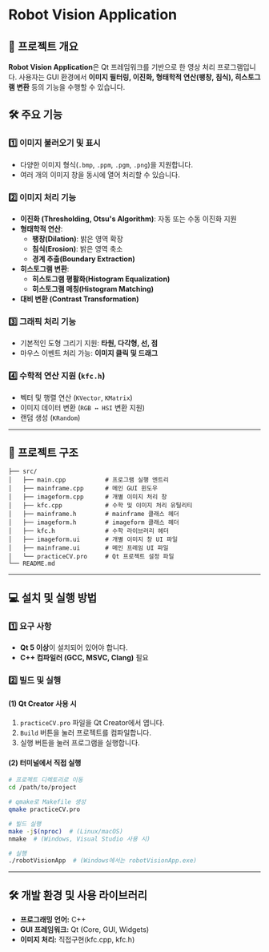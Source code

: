 # Robot Vision Application

## 📌 프로젝트 개요
**Robot Vision Application**은 Qt 프레임워크를 기반으로 한 영상 처리 프로그램입니다.
사용자는 GUI 환경에서 **이미지 필터링, 이진화, 형태학적 연산(팽창, 침식), 히스토그램 변환** 등의 기능을 수행할 수 있습니다.

## 🛠 주요 기능
### 1️⃣ 이미지 불러오기 및 표시
- 다양한 이미지 형식(`.bmp`, `.ppm`, `.pgm`, `.png`)을 지원합니다.
- 여러 개의 이미지 창을 동시에 열어 처리할 수 있습니다.

### 2️⃣ 이미지 처리 기능
- **이진화 (Thresholding, Otsu's Algorithm)**: 자동 또는 수동 이진화 지원
- **형태학적 연산**:
  - **팽창(Dilation)**: 밝은 영역 확장
  - **침식(Erosion)**: 밝은 영역 축소
  - **경계 추출(Boundary Extraction)**
- **히스토그램 변환**:
  - **히스토그램 평활화(Histogram Equalization)**
  - **히스토그램 매칭(Histogram Matching)**
- **대비 변환 (Contrast Transformation)**

### 3️⃣ 그래픽 처리 기능
- 기본적인 도형 그리기 지원: **타원, 다각형, 선, 점**
- 마우스 이벤트 처리 가능: **이미지 클릭 및 드래그**

### 4️⃣ 수학적 연산 지원 (`kfc.h`)
- 벡터 및 행렬 연산 (`KVector`, `KMatrix`)
- 이미지 데이터 변환 (`RGB ↔ HSI` 변환 지원)
- 랜덤 생성 (`KRandom`)

---

## 📂 프로젝트 구조
```
├── src/
│   ├── main.cpp           # 프로그램 실행 엔트리
│   ├── mainframe.cpp      # 메인 GUI 윈도우
│   ├── imageform.cpp      # 개별 이미지 처리 창
│   ├── kfc.cpp            # 수학 및 이미지 처리 유틸리티
│   ├── mainframe.h        # mainframe 클래스 헤더
│   ├── imageform.h        # imageform 클래스 헤더
│   ├── kfc.h              # 수학 라이브러리 헤더
│   ├── imageform.ui       # 개별 이미지 창 UI 파일
│   ├── mainframe.ui       # 메인 프레임 UI 파일
│   └── practiceCV.pro     # Qt 프로젝트 설정 파일
└── README.md
```

---

## 💻 설치 및 실행 방법
### **1️⃣ 요구 사항**
- **Qt 5 이상**이 설치되어 있어야 합니다.
- **C++ 컴파일러 (GCC, MSVC, Clang)** 필요

### **2️⃣ 빌드 및 실행**
#### **(1) Qt Creator 사용 시**
1. `practiceCV.pro` 파일을 Qt Creator에서 엽니다.
2. `Build` 버튼을 눌러 프로젝트를 컴파일합니다.
3. 실행 버튼을 눌러 프로그램을 실행합니다.

#### **(2) 터미널에서 직접 실행**
```bash
# 프로젝트 디렉토리로 이동
cd /path/to/project

# qmake로 Makefile 생성
qmake practiceCV.pro

# 빌드 실행
make -j$(nproc)  # (Linux/macOS)
nmake  # (Windows, Visual Studio 사용 시)

# 실행
./robotVisionApp  # (Windows에서는 robotVisionApp.exe)
```

---

## 🛠 개발 환경 및 사용 라이브러리
- **프로그래밍 언어:** C++
- **GUI 프레임워크:** Qt (Core, GUI, Widgets)
- **이미지 처리:** 직접구현(kfc.cpp, kfc.h)



